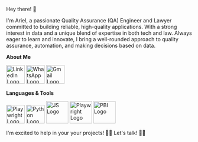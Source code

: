 Hey there! 👋

I'm Ariel, a passionate Quality Assurance (QA) Engineer and Lawyer committed to building reliable, high-quality applications. With a strong interest in data and a unique blend of expertise in both tech and law. Always eager to learn and innovate, I bring a well-rounded approach to quality assurance, automation, and making decisions based on data.

**About Me**

<a href="https://www.linkedin.com/in/onnis/"><img src="https://upload.wikimedia.org/wikipedia/commons/thumb/8/81/LinkedIn_icon.svg/1200px-LinkedIn_icon.svg.png" alt="LinkedIn Logo" width="50" height="50"></a>
<a href="https://wa.me/+541161179711"><img src="https://upload.wikimedia.org/wikipedia/commons/thumb/1/19/WhatsApp_logo-color-vertical.svg/800px-WhatsApp_logo-color-vertical.svg.png" alt="WhatsApp Logo" width="50" height="50"></a>
<a href="mailto:arielonnis@gmail.com"><img src="https://upload.wikimedia.org/wikipedia/commons/thumb/8/8c/Gmail_Icon_%282013-2020%29.svg/2560px-Gmail_Icon_%282013-2020%29.svg.png" alt="Gmail Logo" width="50" height="50"></a>

**Languages & Tools**

<img src="https://upload.wikimedia.org/wikipedia/commons/thumb/9/9a/Visual_Studio_Code_1.35_icon.svg/480px-Visual_Studio_Code_1.35_icon.svg.png" alt="Playwright Logo" width="50" height="50"> <img src="https://upload.wikimedia.org/wikipedia/commons/thumb/c/c3/Python-logo-notext.svg/1869px-Python-logo-notext.svg.png" alt="Python Logo" width="50" height="50"> <img src="https://upload.wikimedia.org/wikipedia/commons/thumb/9/99/Unofficial_JavaScript_logo_2.svg/1200px-Unofficial_JavaScript_logo_2.svg.png" alt="JS Logo" width="60" height="60"> <img src="https://playwright.dev/img/playwright-logo.svg" alt="Playwright Logo" width="60" height="60"> <img src="https://upload.wikimedia.org/wikipedia/commons/thumb/c/cf/New_Power_BI_Logo.svg/630px-New_Power_BI_Logo.svg.png" alt="PBI Logo" width="60" height="60"> 

I'm excited to help in your your projects! 🤝😉
Let's talk! 💬📞
